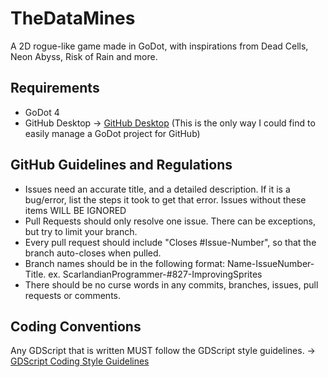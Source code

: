 # TheDataMines
A 2D rogue-like game made in GoDot, with inspirations from Dead Cells, Neon Abyss, Risk of Rain and more.

## Requirements
- GoDot 4
- GitHub Desktop &rarr; <a href="https://desktop.github.com">GitHub Desktop</a> (This is the only way I could find to easily manage a GoDot project for GitHub)

## GitHub Guidelines and Regulations
- Issues need an accurate title, and a detailed description. If it is a bug/error, list the steps it took to get that error. Issues without these items WILL BE IGNORED
- Pull Requests should only resolve one issue. There can be exceptions, but try to limit your branch.
- Every pull request should include "Closes #Issue-Number", so that the branch auto-closes when pulled.
- Branch names should be in the following format: Name-IssueNumber-Title. ex. ScarlandianProgrammer-#827-ImprovingSprites
- There should be no curse words in any commits, branches, issues, pull requests or comments.

## Coding Conventions
Any GDScript that is written MUST follow the GDScript style guidelines. &rarr; <a href="https://docs.godotengine.org/en/stable/tutorials/scripting/gdscript/gdscript_styleguide.html">GDScript Coding Style Guidelines</a>
